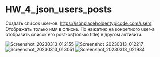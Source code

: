 # HW_4_json_users_posts
Создать список user-oв.
https://jsonplaceholder.typicode.com/users
Отображать только имя в списке.
По нажатию на конретного user-a
отобразить список его post-ов(только title)
в другом активити.

![Screenshot_20230313_012155](https://user-images.githubusercontent.com/81587903/224583937-f8035b1c-144a-4fec-aab3-6ce0fc167920.png)
![Screenshot_20230313_012217](https://user-images.githubusercontent.com/81587903/224583940-df8e478d-907a-4c5d-8506-7adcb2d67fd0.png)
![Screenshot_20230313_013051](https://user-images.githubusercontent.com/81587903/224583941-c7dbe501-e8e7-4f35-9595-cd8e1c1d07ce.png)
![Screenshot_20230313_021934](https://user-images.githubusercontent.com/81587903/224583944-ce57e2fd-2eea-4114-97da-f0437fd89fa5.png)
